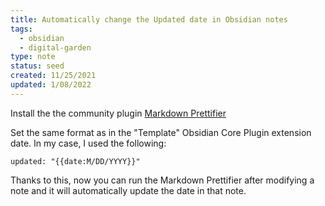 ```yaml
---
title: Automatically change the Updated date in Obsidian notes
tags:
  - obsidian
  - digital-garden
type: note
status: seed
created: 11/25/2021
updated: 1/08/2022
---
```


Install the the community plugin  [Markdown Prettifier](https://github.com/cristianvasquez/obsidian-prettify)

Set the same format as in the "Template" Obsidian Core Plugin extension date. In my case, I used the following:

`updated: "{{date:M/DD/YYYY}}"`

Thanks to this, now you can run the Markdown Prettifier after modifying a note and it will automatically update the date in that note.
